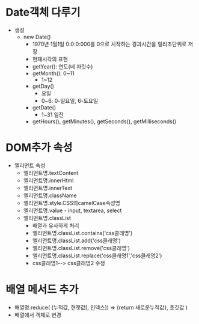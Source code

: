 # Date객체 다루기
- 생성
  - new Date()
    - 1970년 1월1일 0:0:0:000를 0으로 시작하는 경과시간을 밀리초단위로 저장
    - 현재시각의 표현
    - getYear(): 연도(네 자릿수)
    - getMonth(): 0~11
      - 1~12 
    - getDay()
      - 요일
      - 0~6: 0-일요일, 6-토요일
    - getDate()
      - 1~31 일잔
    - getHours(), getMinutes(), getSeconds(), getMilliseconds()

# DOM추가 속성
- 엘리먼트 속성
  - 엘리먼트명.textContent
  - 엘리먼트명.innerHtml
  - 엘리먼트명.innerText
  - 엘리먼트명.className
  - 엘리먼트명.style.CSS의camelCase속성명
  - 엘리먼트명.value - input, textarea, select 
  - 엘리먼트명.classList
    - 배열과 유사하게 처리
    - 엘리먼트명.classList.contains('css클래명')
    - 엘리먼트명.classList.add('css클래명')
    - 엘리먼트명.classList.remove('css클래명')
    - 엘리먼트명.classList.replace('css클래명1','css클래명2') 
    - css클래명1--> css클래명2 수정

# 배열 메서드 추가
- 배열명.reduce(
     (누적값, 현잿값[,  인덱스]) => {return 새로운누적값},
     초깃값
  )
- 배열에서 객체로 변경
